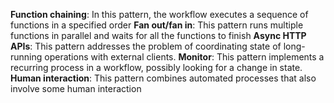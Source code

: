 **Function chaining**: In this pattern, the workflow executes a sequence of functions in a specified order
**Fan out/fan in**: This pattern runs multiple functions in parallel and waits for all the functions to finish
**Async HTTP APIs**: This pattern addresses the problem of coordinating state of long-running operations with external clients.
**Monitor**: This pattern implements a recurring process in a workflow, possibly looking for a change in state.
**Human interaction**: This pattern combines automated processes that also involve some human interaction